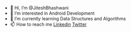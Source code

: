 - 👋 Hi, I’m @JiteshBhashwani
- 👀 I’m interested in Android Development
- 🌱 I’m currently learning Data Structures and Algorithms
- 📫 How to reach me [Linkedin](https://in.linkedin.com/in/jitesh-bhashwani-169b411a6) [Twitter](https://twitter.com/jitesh_twts) 

<!---
JiteshBhashwani/JiteshBhashwani is a ✨ special ✨ repository because its `README.md` (this file) appears on your GitHub profile.
You can click the Preview link to take a look at your changes.
--->
